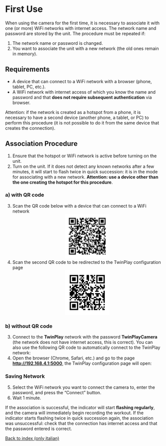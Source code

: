 # First Use

When using the camera for the first time, it is necessary to associate it with one (or more) WiFi networks with internet access. The network name and password are stored by the unit. The procedure must be repeated if:

1. The network name or password is changed.
2. You want to associate the unit with a new network (the old ones remain in memory).

## Requirements

- A device that can connect to a WiFi network with a browser (phone, tablet, PC, etc.).
- A WiFi network with internet access of which you know the name and password and that **does not require subsequent authentication** via browser.

Attention: if the network is created as a hotspot from a phone, it is necessary to have a second device (another phone, a tablet, or PC) to perform this procedure (it is not possible to do it from the same device that creates the connection).

## Association Procedure

1. Ensure that the hotspot or WiFi network is active before turning on the unit.
2. Turn on the unit. If it does not detect any known networks after a few minutes, it will start to flash twice in quick succession: it is in the mode for associating with a new network. **Attention: use a device other than the one creating the hotspot for this procedure**.

### a) with QR code

3. Scan the QR code below with a device that can connect to a WiFi network
    <div style="text-align: center;">
        <img src=".././assets/img/QR_wifi.png" alt="QR_wifi" style="width:30%;" />
    </div>
4. Scan the second QR code to be redirected to the TwinPlay configuration page
    <div style="text-align: center;">
        <img src=".././assets/img/QR_link.png" alt="QR_link" style="width:30%;" />
    </div>

### b) without QR code

3. Connect to the **TwinPlay** network with the password **TwinPlayCamera** (the network does not have internet access, this is correct). You can also use the following QR code to automatically connect to the TwinPlay network:
4. Open the browser (Chrome, Safari, etc.) and go to the page **http://192.168.4.1:5000**, the TwinPlay configuration page will open:

### Saving Network

5. Select the WiFi network you want to connect the camera to, enter the password, and press the “Connect” button.
6. Wait 1 minute.

If the association is successful, the indicator will start **flashing regularly**, and the camera will immediately begin recording the workout. If the indicator starts flashing twice in quick succession again, the association was unsuccessful: check that the connection has internet access and that the password entered is correct.

[Back to index (only italian)](../README.md)

